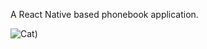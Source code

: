 A React Native based phonebook application.


![Cat](https://raw.githubusercontent.com/mayank4kathuria/phonebook/assests/Screenshot_20190204-173456.jpg))
